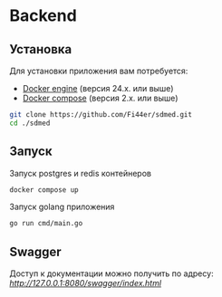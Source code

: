# Backend

## Установка

Для установки приложения вам потребуется:

- [Docker engine](https://docs.docker.com/engine/) (версия 24.x. или выше)
- [Docker compose](https://www.npmjs.com/) (версия 2.x. или выше)

```bash
git clone https://github.com/Fi44er/sdmed.git
cd ./sdmed
   ```
## Запуск

Запуск postgres и redis контейнеров

```bash
docker compose up
```

Запуск golang приложения

```bash
go run cmd/main.go
```

## Swagger

Доступ к документации можно получить по адресу: *http://127.0.0.1:8080/swagger/index.html*
